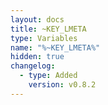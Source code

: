```yaml
---
layout: docs
title: ~KEY_LMETA
type: Variables
name: "%~KEY_LMETA%"
hidden: true
changelog:
  - type: Added
    version: v0.8.2
---
```

